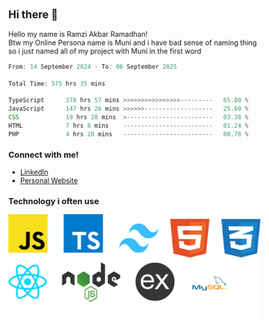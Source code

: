 ## Hi there 👋
Hello my name is Ramzi Akbar Ramadhan!\
Btw my Online Persona name is Muni and i have bad sense of naming thing so i just named all of my project with Muni in the first word
<!--START_SECTION:Muni-->

```Javascript
From: 14 September 2024 - To: 06 September 2025

Total Time: 575 hrs 35 mins

TypeScript      378 hrs 57 mins >>>>>>>>>>>>>>>>---------   65.80 %
JavaScript      147 hrs 26 mins >>>>>>-------------------   25.60 %
CSS             19 hrs 28 mins  >------------------------   03.38 %
HTML            7 hrs 8 mins    -------------------------   01.24 %
PHP             4 hrs 28 mins   -------------------------   00.78 %
```

<!--END_SECTION:Muni-->
### Connect with me!
* [LinkedIn](https://www.linkedin.com/in/ramzi-akbar-ramadhan-b8b05a243/)
* [Personal Website](https://www.muniporto.my.id/)
### Technology i often use
![Technology List](assets/techlist.png)
